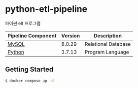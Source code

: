 python-etl-pipeline
======================

파이썬 elt 프로그램

| Pipeline Component                     | Version | Description              |
|----------------------------------------|---------|--------------------------|
| [MySQL](https://www.mysql.com/)        | 8.0.29   | Relational Database      |
| [Python](https://trino.io/)            | 3.7.13  | Program Language      |

## Getting Started

```bash
$ docker compose up -d
```
